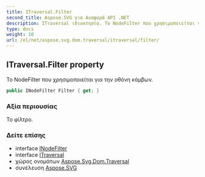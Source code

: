 ```yaml
---
title: ITraversal.Filter
second_title: Aspose.SVG για Αναφορά API .NET
description: ITraversal ιδιοκτησία. Το NodeFilter που χρησιμοποιείται για την οθόνη κόμβων.
type: docs
weight: 10
url: /el/net/aspose.svg.dom.traversal/itraversal/filter/
---
```

## ITraversal.Filter property

Το NodeFilter που χρησιμοποιείται για την οθόνη κόμβων.

```csharp
public INodeFilter Filter { get; }
```

### Αξία περιουσίας

Το φίλτρο.

### Δείτε επίσης

* interface [INodeFilter](../../inodefilter/)
* interface [ITraversal](../)
* χώρος ονομάτων [Aspose.Svg.Dom.Traversal](../../itraversal/)
* συνέλευση [Aspose.SVG](../../../)


